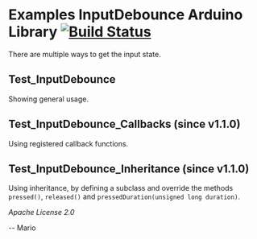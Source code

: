 # Examples InputDebounce Arduino Library [![Build Status](https://travis-ci.org/Mokolea/InputDebounce.svg)](https://travis-ci.org/Mokolea/InputDebounce)

There are multiple ways to get the input state.

## Test_InputDebounce
Showing general usage.

## Test_InputDebounce_Callbacks (since v1.1.0)
Using registered callback functions.

## Test_InputDebounce_Inheritance (since v1.1.0)
Using inheritance, by defining a subclass and override the methods `pressed()`, `released()` and `pressedDuration(unsigned long duration)`.

*Apache License 2.0*

-- Mario
